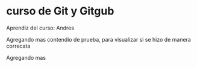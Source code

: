 # curso de Git y Gitgub

Aprendiz del curso: Andres

Agregando mas contendio de prueba, para visualizar si se hizo de manera correcata

Agregando mas